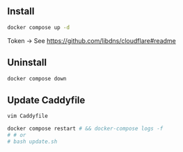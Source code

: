 ## Install

```bash
docker compose up -d
```

Token -> See https://github.com/libdns/cloudflare#readme


## Uninstall

```bash
docker compose down
```


## Update Caddyfile

```bash
vim Caddyfile

docker compose restart # && docker-compose logs -f
# # or
# bash update.sh
```

